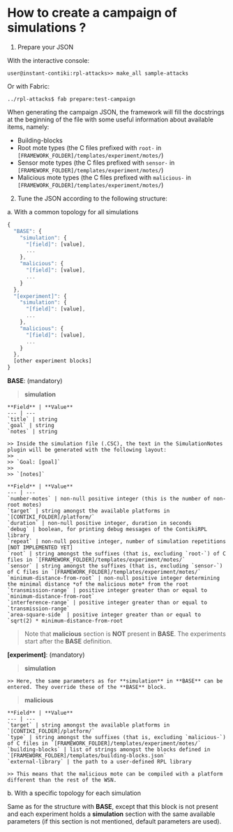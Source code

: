 How to create a campaign of simulations ?
=========================================

1. Prepare your JSON

 With the interactive console:
 
 ```
 user@instant-contiki:rpl-attacks>> make_all sample-attacks
 ```

 Or with Fabric:

 ```
 ../rpl-attacks$ fab prepare:test-campaign
 ```
 
 When generating the campaign JSON, the framework will fill the docstrings at the beginning of the file with some useful information about available items, namely:
 
 - Building-blocks
 - Root mote types (the C files prefixed with `root-` in `[FRAMEWORK_FOLDER]/templates/experiment/motes/`)
 - Sensor mote types (the C files prefixed with `sensor-` in `[FRAMEWORK_FOLDER]/templates/experiment/motes/`)
 - Malicious mote types (the C files prefixed with `malicious-` in `[FRAMEWORK_FOLDER]/templates/experiment/motes/`)


2. Tune the JSON according to the following structure:

 a. With a common topology for all simulations
 
 ```javascript
 {
   "BASE": {
     "simulation": { 
       "[field]": [value],
       ...
     },
     "malicious": {
       "[field]": [value],
       ...
     }
   },
   "[experiment]": {
     "simulation": { 
       "[field]": [value],
       ...
     },
     "malicious": {
       "[field]": [value],
       ...
     }
   },
   [other experiment blocks]
 }
 ```
 
 **BASE**: (mandatory)
 
  > **simulation**
 
    **Field** | **Value**
    --- | ---
    `title` | string
    `goal` | string
    `notes` | string

    >> Inside the simulation file (.CSC), the text in the SimulationNotes plugin will be generated with the following layout:
    >>
    >> `Goal: [goal]`
    >> 
    >> `[notes]`

    **Field** | **Value**
    --- | ---
    `number-motes` | non-null positive integer (this is the number of non-root motes)
    `target` | string amongst the available platforms in `[CONTIKI_FOLDER]/platform/`
    `duration` | non-null positive integer, duration in seconds
    `debug` | boolean, for printing debug messages of the ContikiRPL library
    `repeat` | non-null positive integer, number of simulation repetitions [NOT IMPLEMENTED YET]
    `root` | string amongst the suffixes (that is, excluding `root-`) of C files in `[FRAMEWORK_FOLDER]/templates/experiment/motes/`
    `sensor` | string amongst the suffixes (that is, excluding `sensor-`) of C files in `[FRAMEWORK_FOLDER]/templates/experiment/motes/`
    `minimum-distance-from-root` | non-null positive integer determining the minimal distance *of the malicious mote* from the root
    `transmission-range` | positive integer greater than or equal to `minimum-distance-from-root`
    `interference-range` | positive integer greater than or equal to `transmission-range`
    `area-square-side` | positive integer greater than or equal to `sqrt(2) * minimum-distance-from-root
 
  > Note that **malicious** section is **NOT** present in **BASE**. The experiments start after the **BASE** definition.

 **[experiment]**: (mandatory)
 
  > **simulation**
 
    >> Here, the same parameters as for **simulation** in **BASE** can be entered. They override these of the **BASE** block.

  > **malicious**
  
    **Field** | **Value**
    --- | ---
    `target` | string amongst the available platforms in `[CONTIKI_FOLDER]/platform/`
    `type` | string amongst the suffixes (that is, excluding `malicious-`) of C files in `[FRAMEWORK_FOLDER]/templates/experiment/motes/`
    `building-blocks` | list of strings amongst the blocks defined in `[FRAMEWORK_FOLDER]/templates/building-blocks.json`
    `external-library` | the path to a user-defined RPL library

    >> This means that the malicious mote can be compiled with a platform different than the rest of the WSN.


 b. With a specific topology for each simulation
 
  Same as for the structure with **BASE**, except that this block is not present and each experiment holds a **simulation** section with the same available parameters (if this section is not mentioned, default parameters are used).